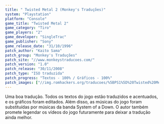 ```yaml
---
title: " Twisted Metal 2 (Monkey's Traduções)"
system: "Playstation"
platform: "Console"
game_title: "Twisted Metal 2"
game_category: "Tiro"
game_players: "2"
game_developer: "SingleTrac"
game_publisher: "Sony"
game_release_date: "31/10/1996"
patch_author: "Kaito Sama"
patch_group: "Monkey's Traduções"
patch_site: "//www.monkeystraducoes.com/"
patch_version: "1.0"
patch_release: "30/11/2008"
patch_type: "ISO traduzida"
patch_progress: "Textos - 100% / Gráficos - 100%"
patch_images: ["//img.romhackers.org/traducoes/%5BPS1%5D%20Twisted%20Metal%202%20-%20Monkey's%20Tradu%C3%A7%C3%B5es%20-%201.jpg","//img.romhackers.org/traducoes/%5BPS1%5D%20Twisted%20Metal%202%20-%20Monkey's%20Tradu%C3%A7%C3%B5es%20-%202.jpg","//img.romhackers.org/traducoes/%5BPS1%5D%20Twisted%20Metal%202%20-%20Monkey's%20Tradu%C3%A7%C3%B5es%20-%203.jpg"]
---
```

Uma boa tradução. Todos os textos do jogo estão traduzidos e acentuados, e os gráficos foram editados. Além disso, as músicas do jogo foram substituídas por músicas da banda System of a Down. O autor também promete legendar os vídeos do jogo futuramente para deixar a tradução ainda melhor.